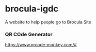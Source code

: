 # brocula-igdc
A website to help people go to Brocula Site


### QR COde Generator

https://www.qrcode-monkey.com/#